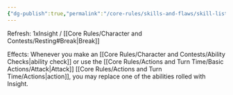 ```yaml
---
{"dg-publish":true,"permalink":"/core-rules/skills-and-flaws/skill-list/insight/rank-1/flash-of-insight/"}
---
```


Refresh: 1xInsight / [[Core Rules/Character and Contests/Resting#Break\|Break]]

Effects:
Whenever you make an [[Core Rules/Character and Contests/Ability Checks\|ability check]] or use the [[Core Rules/Actions and Turn Time/Basic Actions/Attack\|Attack]] [[Core Rules/Actions and Turn Time/Actions\|action]], you may replace one of the abilities rolled with Insight.